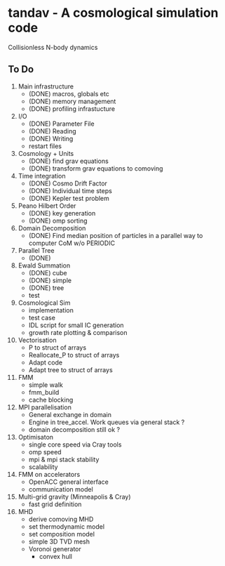 tandav - A cosmological simulation code
=======================================

Collisionless N-body dynamics

To Do
-----

1. Main infrastructure
	* (DONE) macros, globals etc 
	* (DONE) memory management
	* (DONE) profiling infrastucture
2. I/O
	* (DONE) Parameter File
	* (DONE) Reading
	* (DONE) Writing
	- restart files
3. Cosmology + Units
	* (DONE) find grav equations
	* (DONE) transform grav equations to comoving
4. Time integration
	* (DONE) Cosmo Drift Factor
	* (DONE) Individual time steps
	* (DONE) Kepler test problem
5. Peano Hilbert Order 
	* (DONE) key generation
	* (DONE) omp sorting
6. Domain Decomposition
	* (DONE) Find median position of particles in
	  a parallel way to computer CoM w/o
	  PERIODIC
7. Parallel Tree
 	* (DONE)
8. Ewald Summation
	* (DONE) cube
	* (DONE) simple
	* (DONE) tree
	- test
9. Cosmological Sim 
	* implementation
	- test case
	- IDL script for small IC generation
	- growth rate plotting & comparison
10. Vectorisation 
	- P to struct of arrays
	- Reallocate_P to struct of arrays
	- Adapt code
	- Adapt tree to struct of arrays
11. FMM
	- simple walk
	- fmm_build
	- cache blocking
12. MPI parallelisation
	- General exchange in domain
	- Engine in tree_accel. Work queues
	  via general stack ?
	- domain decomposition still ok ?
13. Optimisaton
	- single core speed via Cray tools
	- omp speed 
	- mpi & mpi stack stability
	- scalability
14. FMM on accelerators
	- OpenACC general interface
	- communication model
15. Multi-grid gravity (Minneapolis & Cray)
	- fast grid definition
16. MHD 
	- derive comoving MHD
	- set thermodynamic model
	- set composition model
	- simple 3D TVD mesh
	- Voronoi generator
		- convex hull


